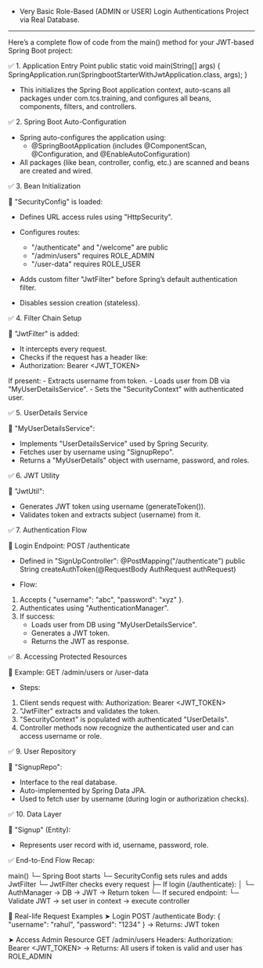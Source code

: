 - Very Basic Role-Based (ADMIN or USER) Login Authentications Project via Real Database.
---------------------------------------------------------------------------------------------
Here’s a complete flow of code from the main() method for your JWT-based Spring Boot project:

✅ 1. Application Entry Point
public static void main(String[] args) {
	SpringApplication.run(SpringbootStarterWithJwtApplication.class, args);
}
- This initializes the Spring Boot application context, auto-scans all packages under com.tcs.training, and configures all beans, components, filters, and controllers.

✅ 2. Spring Boot Auto-Configuration
- Spring auto-configures the application using:
    - @SpringBootApplication (includes @ComponentScan, @Configuration, and @EnableAutoConfiguration)
- All packages (like bean, controller, config, etc.) are scanned and beans are created and wired.

✅ 3. Bean Initialization

🔹 "SecurityConfig" is loaded:
- Defines URL access rules using "HttpSecurity".
- Configures routes:
    - "/authenticate" and "/welcome" are public
    - "/admin/users" requires ROLE_ADMIN
    - "/user-data" requires ROLE_USER

- Adds custom filter "JwtFilter" before Spring’s default authentication filter.
- Disables session creation (stateless).

✅ 4. Filter Chain Setup

🔹 "JwtFilter" is added:
- It intercepts every request.
- Checks if the request has a header like:
- Authorization: Bearer <JWT_TOKEN>

If present:
    - Extracts username from token.
    - Loads user from DB via "MyUserDetailsService".
    - Sets the "SecurityContext" with authenticated user.

✅ 5. UserDetails Service

🔹 "MyUserDetailsService":
- Implements "UserDetailsService" used by Spring Security.
- Fetches user by username using "SignupRepo".
- Returns a "MyUserDetails" object with username, password, and roles.

✅ 6. JWT Utility

🔹 "JwtUtil":
- Generates JWT token using username (generateToken()).
- Validates token and extracts subject (username) from it.

✅ 7. Authentication Flow

🔹 Login Endpoint: POST /authenticate
- Defined in "SignUpController":
@PostMapping("/authenticate")
public String createAuthToken(@RequestBody AuthRequest authRequest)

- Flow:
1. Accepts { "username": "abc", "password": "xyz" }.
2. Authenticates using "AuthenticationManager".
3. If success:
      - Loads user from DB using "MyUserDetailsService".
      - Generates a JWT token.
      - Returns the JWT as response.

✅ 8. Accessing Protected Resources

🔹 Example: GET /admin/users or /user-data

- Steps:
1. Client sends request with:
    Authorization: Bearer <JWT_TOKEN>
2. "JwtFilter" extracts and validates the token.
3. "SecurityContext" is populated with authenticated "UserDetails".
4. Controller methods now recognize the authenticated user and can access username or role.

✅ 9. User Repository

🔹 "SignupRepo":
- Interface to the real database.
- Auto-implemented by Spring Data JPA.
- Used to fetch user by username (during login or authorization checks).

✅ 10. Data Layer

🔹 "Signup" (Entity):
- Represents user record with id, username, password, role.


✅ End-to-End Flow Recap:

main()
 └─ Spring Boot starts
     └─ SecurityConfig sets rules and adds JwtFilter
         └─ JwtFilter checks every request
             ├─ If login (/authenticate):
             │    └─ AuthManager → DB → JWT → Return token
             └─ If secured endpoint:
                  └─ Validate JWT → set user in context → execute controller
                  
🔁 Real-life Request Examples
➤ Login
POST /authenticate
Body: { "username": "rahul", "password": "1234" }
→ Returns: JWT token

➤ Access Admin Resource
GET /admin/users
Headers: Authorization: Bearer <JWT_TOKEN>
→ Returns: All users if token is valid and user has ROLE_ADMIN
